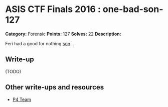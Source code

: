 # ASIS CTF Finals 2016 : one-bad-son-127

**Category:** Forensic
**Points:** 127
**Solves:** 22
**Description:**

Feri had a good for nothing [son](OneBadSon.txz)...

## Write-up

(TODO)

## Other write-ups and resources

* [P4 Team](https://github.com/p4-team/ctf/blob/master/2016-09-09-asis-final/one_bad_son/README.md)

